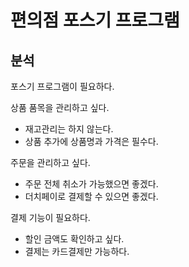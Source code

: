 # 편의점 포스기 프로그램



## 분석

포스기 프로그램이 필요하다.

상품 품목을 관리하고 싶다.

- 재고관리는 하지 않는다.
- 상품 추가에 상품명과 가격은 필수다.

주문을 관리하고 싶다.

- 주문 전체 취소가 가능했으면 좋겠다.
- 더치페이로 결제할 수 있으면 좋겠다.

결제 기능이 필요하다.

- 할인 금액도 확인하고 싶다.
- 결제는 카드결제만 가능하다.
